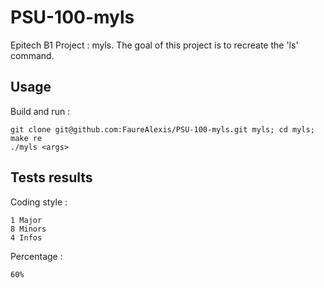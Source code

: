 # PSU-100-myls
Epitech B1 Project : myls. 
The goal of this project is to recreate the 'ls' command.

## Usage

Build and run :

```
git clone git@github.com:FaureAlexis/PSU-100-myls.git myls; cd myls; make re
./myls <args>
```

## Tests results

Coding style :
```
1 Major
8 Minors
4 Infos
```

Percentage :

```
60%
```
